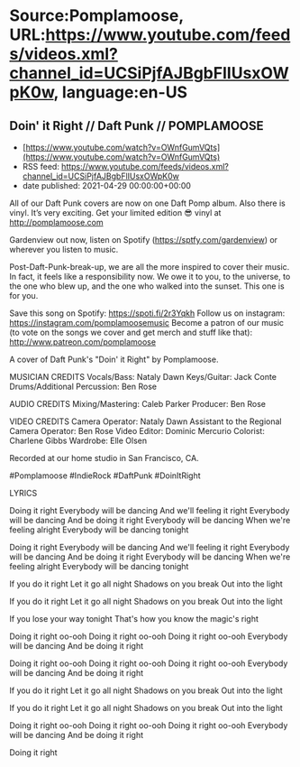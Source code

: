 # Source:Pomplamoose, URL:https://www.youtube.com/feeds/videos.xml?channel_id=UCSiPjfAJBgbFlIUsxOWpK0w, language:en-US

## Doin' it Right // Daft Punk // POMPLAMOOSE
 - [https://www.youtube.com/watch?v=OWnfGumVQts](https://www.youtube.com/watch?v=OWnfGumVQts)
 - RSS feed: https://www.youtube.com/feeds/videos.xml?channel_id=UCSiPjfAJBgbFlIUsxOWpK0w
 - date published: 2021-04-29 00:00:00+00:00

All of our Daft Punk covers are now on one Daft Pomp album. Also there is vinyl. It’s very exciting. Get your limited edition 😎 vinyl at http://pomplamoose.com

 Gardenview out now, listen on Spotify (https://sptfy.com/gardenview) or wherever you listen to music.

 Post-Daft-Punk-break-up, we are all the more inspired to cover their music. In fact, it feels like a responsibility now. We owe it to you, to the universe, to the one who blew up, and the one who walked into the sunset. This one is for you.

Save this song on Spotify: https://spoti.fi/2r3Yqkh
Follow us on instagram: https://instagram.com/pomplamoosemusic
Become a patron of our music (to vote on the songs we cover and get merch and stuff like that): http://www.patreon.com/pomplamoose

A cover of Daft Punk's "Doin' it Right" by Pomplamoose.

MUSICIAN CREDITS
Vocals/Bass: Nataly Dawn
Keys/Guitar: Jack Conte
Drums/Additional Percussion: Ben Rose

AUDIO CREDITS
Mixing/Mastering: Caleb Parker
Producer: Ben Rose

VIDEO CREDITS
Camera Operator: Nataly Dawn
Assistant to the Regional Camera Operator: Ben Rose
Video Editor: Dominic Mercurio
Colorist: Charlene Gibbs
Wardrobe: Elle Olsen

Recorded at our home studio in San Francisco, CA.

#Pomplamoose #IndieRock #DaftPunk #DoinItRight

LYRICS

Doing it right
Everybody will be dancing
And we'll feeling it right
Everybody will be dancing
And be doing it right
Everybody will be dancing
When we're feeling alright
Everybody will be dancing tonight

Doing it right
Everybody will be dancing
And we'll feeling it right
Everybody will be dancing
And be doing it right
Everybody will be dancing
When we're feeling alright
Everybody will be dancing tonight

If you do it right
Let it go all night
Shadows on you break
Out into the light

If you do it right
Let it go all night
Shadows on you break
Out into the light

If you lose your way tonight
That's how you know the magic's right

Doing it right
oo-ooh
Doing it right
oo-ooh
Doing it right
oo-ooh
Everybody will be dancing 
And be doing it right

Doing it right
oo-ooh
Doing it right
oo-ooh
Doing it right
oo-ooh
Everybody will be dancing 
And be doing it right

If you do it right
Let it go all night
Shadows on you break
Out into the light

If you do it right
Let it go all night
Shadows on you break
Out into the light

Doing it right
oo-ooh
Doing it right
oo-ooh
Doing it right
oo-ooh
Everybody will be dancing 
And be doing it right

Doing it right

